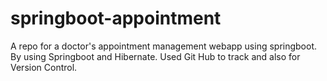 # springboot-appointment
A repo for a doctor's appointment management webapp using springboot.
By using Springboot and Hibernate.
Used Git Hub to track and also for Version Control.
